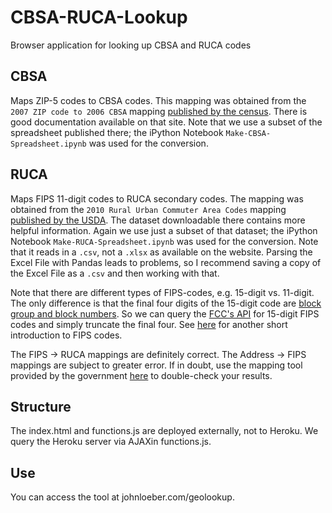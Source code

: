 # CBSA-RUCA-Lookup
Browser application for looking up CBSA and RUCA codes

## CBSA

Maps ZIP-5 codes to CBSA codes. This mapping was obtained from the ``2007 ZIP code to 2006 CBSA`` mapping [published by the census](http://www.census.gov/population/metro/data/other.html).
There is good documentation available on that site. Note that we use a subset of the spreadsheet published there; the iPython Notebook `Make-CBSA-Spreadsheet.ipynb` was used for the conversion.

## RUCA

Maps FIPS 11-digit codes to RUCA secondary codes. The mapping was obtained from the ``2010 Rural Urban Commuter Area Codes`` mapping [published by the USDA](http://www.ers.usda.gov/data-products/rural-urban-commuting-area-codes.aspx).
The dataset downloadable there contains more helpful information. Again we use just a subset of that dataset; the iPython Notebook `Make-RUCA-Spreadsheet.ipynb` was used for the conversion. Note that it reads in a `.csv`, not a `.xlsx` as available on the website. Parsing the Excel File with Pandas leads to problems, so I recommend saving a copy of the Excel File as a `.csv` and then working with that.

Note that there are different types of FIPS-codes, e.g. 15-digit vs. 11-digit. The only difference is that the final four digits of the 15-digit code are [block group and block numbers](http://www.geolytics.com/USCensus,Geocode,Data,Geography,Products.asp). So we can query the [FCC's API](https://www.fcc.gov/general/census-block-conversions-api) for 15-digit FIPS codes and simply truncate the final four. See [here](https://www.policymap.com/blog/2012/08/tips-on-fips-a-quick-guide-to-geographic-place-codes-part-iii/) for another short introduction to FIPS codes.

The FIPS -> RUCA mappings are definitely correct. The Address -> FIPS mappings are subject to greater error. If in doubt, use the mapping tool provided by the government [here](https://geomap.ffiec.gov/FFIECGeocMap/GeocodeMap1.aspx) to double-check your results.

## Structure

The index.html and functions.js are deployed externally, not to Heroku. We query the Heroku server via AJAXin functions.js.

## Use

You can access the tool at johnloeber.com/geolookup.

